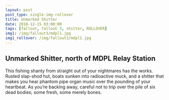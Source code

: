 ```yaml
---
layout: post
post_type: single-img-rollover
title: Unmarked Shitter
date: 2018-12-15 03:00:00
tags: [fallout, fallout 3, shitter, ROLLOVER]
img1: /img/fallout3/mdpl1.jpg
img1_rollover: /img/fallout3/mdpl2.jpg
---
```

## Unmarked Shitter, north of MDPL Relay Station

This fishing shanty from straight out of your nightmares has the works. Rusted slap-shod hut, boats sunken into radioactive muck, and a shitter that makes you hear phantom pipe organ music over the pounding of your heartbeat. As you’re backing away, careful not to trip over the pile of six dead bodies; some fresh, some merely bones.
